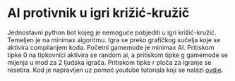 # AI protivnik u igri križić-kružič
Jednostavni python bot kojeg je nemoguće pobjediti u igri križić-kružić. Temeljen je na minimax algoritmu. Igra se preko grafičkog sučelja koje se aktivira compilanjem koda. Početni gamemode je minimax AI. Pritiskom tipke 0 na tipkovnici aktivira se random ai, a pritiskom tipke g gamemode se mijenja u mod za 2 ljudska igrača. Pritiskom tipke r ploča za igranje se resetira. Kod je napravljen uz pomoć youtube tutoriala koji se nalazi [ovdje](https://www.youtube.com/watch?v=Bk9hlNZc6sE).
